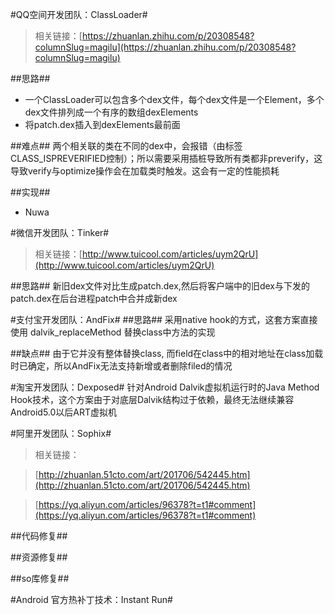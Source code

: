 #QQ空间开发团队：ClassLoader#
> 相关链接：[https://zhuanlan.zhihu.com/p/20308548?columnSlug=magilu](https://zhuanlan.zhihu.com/p/20308548?columnSlug=magilu)

##思路##
- 一个ClassLoader可以包含多个dex文件，每个dex文件是一个Element，多个dex文件排列成一个有序的数组dexElements
- 将patch.dex插入到dexElements最前面

##难点##
两个相关联的类在不同的dex中，会报错（由标签CLASS_ISPREVERIFIED控制）；所以需要采用插桩导致所有类都非preverify，这导致verify与optimize操作会在加载类时触发。这会有一定的性能损耗

##实现##
- Nuwa



#微信开发团队：Tinker#
> 相关链接：[http://www.tuicool.com/articles/uym2QrU](http://www.tuicool.com/articles/uym2QrU)

##思路##
新旧dex文件对比生成patch.dex,然后将客户端中的旧dex与下发的patch.dex在后台进程patch中合并成新dex

#支付宝开发团队：AndFix#
##思路##
采用native hook的方式，这套方案直接使用 dalvik_replaceMethod 替换class中方法的实现

##缺点##
由于它并没有整体替换class, 而field在class中的相对地址在class加载时已确定，所以AndFix无法支持新增或者删除filed的情况

#淘宝开发团队：Dexposed#
针对Android Dalvik虚拟机运行时的Java Method Hook技术，这个方案由于对底层Dalvik结构过于依赖，最终无法继续兼容Android5.0以后ART虚拟机

#阿里开发团队：Sophix#
>相关链接：

> [http://zhuanlan.51cto.com/art/201706/542445.htm](http://zhuanlan.51cto.com/art/201706/542445.htm)

> [https://yq.aliyun.com/articles/96378?t=t1#comment](https://yq.aliyun.com/articles/96378?t=t1#comment)

##代码修复##

##资源修复##

##so库修复##


#Android 官方热补丁技术：Instant Run#


